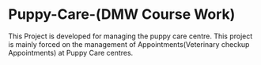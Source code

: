 # Puppy-Care-(DMW Course Work)
This Project is developed for managing the puppy care centre. 
This project is mainly forced on the management of Appointments(Veterinary checkup Appointments) at Puppy Care centres.
